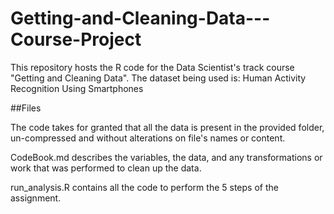 Getting-and-Cleaning-Data---Course-Project
==========================================
This repository hosts the R code for the Data Scientist's track course "Getting and Cleaning Data". The dataset being used is: Human Activity Recognition Using Smartphones

##Files

The code takes for granted that all the data is present in the provided folder, un-compressed and without alterations on file's names or content.

CodeBook.md describes the variables, the data, and any transformations or work that was performed to clean up the data.

run_analysis.R contains all the code to perform the 5 steps of the assignment. 
